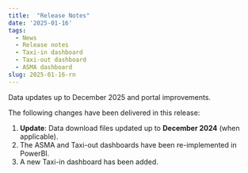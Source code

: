 ```yaml
---
title:  "Release Notes"
date: '2025-01-16'
tags:
  - News
  - Release notes
  - Taxi-in dashboard
  - Taxi-out dashboard
  - ASMA dashboard
slug: 2025-01-16-rn
---
```


Data updates up to December 2025 and portal improvements. 


<!--more-->
The following changes have been delivered in this release:

1. **Update**: Data download files updated up to **December 2024** (when applicable).
2. The ASMA and Taxi-out dashboards have been re-implemented in PowerBI. 
3. A new Taxi-in dashboard has been added. 